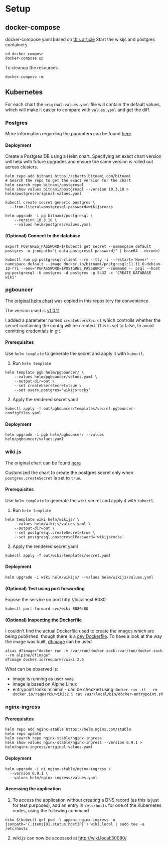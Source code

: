 # Setup
## docker-compose
docker-compose yaml based on [this article](https://velog.io/@snoop2head/Running-Wiki.js-on-local-with-docker-compose)
Start the wikijs and postgres containers
```
cd docker-compose
docker-compose up
```

To cleanup the resources
```
docker-compose rm
```

## Kubernetes
For each chart the `original-values.yaml` file will contain the default values, which will make it easier to compare with `values.yaml` and get the diff.

### Postgres
More information regarding the paramters can be found [here](https://artifacthub.io/packages/helm/bitnami/postgresql)

#### Deployment
Create a Postgres DB using a Helm chart.
Specifying an exact chart version will help with future upgrades and ensure the same version is rolled out across clusters.

```
helm repo add bitnami https://charts.bitnami.com/bitnami
# Search the repo to get the exact version for the chart
helm search repo bitnami/postgresql
helm show values bitnami/postgresql --version 10.3.18 > helm/postgres/original-values.yaml
```
```
kubectl create secret generic postgres \
  --from-literal=postgresql-password=wikijsrocks
```

```
helm upgrade -i pg bitnami/postgresql \
    --version 10.3.18 \
    --values helm/postgres/values.yaml
```
#### (Optional) Connect to the database
```
export POSTGRES_PASSWORD=$(kubectl get secret --namespace default postgres -o jsonpath="{.data.postgresql-password}" | base64 --decode)

kubectl run pg-postgresql-client --rm --tty -i --restart='Never' --namespace default --image docker.io/bitnami/postgresql:11.11.0-debian-10-r71 --env="PGPASSWORD=$POSTGRES_PASSWORD" --command -- psql --host pg-postgresql -U postgres -d postgres -p 5432 -c 'CREATE DATABASE wiki'
```

### pgbouncer
The [original helm chart](
https://github.com/cradlepoint/kubernetes-helm-chart-pgbouncer/tree/master/pgbouncer) was copied in this repository for convenience.

The version used is [v1.0.11](https://github.com/cradlepoint/kubernetes-helm-chart-pgbouncer/archive/refs/tags/v1.0.11.tar.gz)

I added a parameter named `createUsersSecret` which controlls whether the secret containing the config will be created.
This is set to false, to avoid comitting credentials in git.

#### Prerequisites
Use `helm template` to generate the secret and apply it with `kubectl`.
1. Run `helm template`
```
helm template pgb helm/pgbouncer/ \
    --values helm/pgbouncer/values.yaml \
    --output-dir=out \
    --set createUsersSecret=true \
    --set users.postgres='wikijsrocks'
```
2. Apply the rendered secret yaml
```
kubectl apply -f out/pgbouncer/templates/secret-pgbouncer-configfiles.yaml
```

#### Deployment
```
helm upgrade -i pgb helm/pgbouncer/ --values helm/pgbouncer/values.yaml
```

### wiki.js
The original chart can be found [here](https://github.com/Requarks/wiki/tree/dev/dev/helm)

Customized the chart to create the postgres secret only when `postgres.createSecret` is set to `true`.

#### Prerequisites
Use `helm template` to generate the `wiki` secret and apply it with `kubectl`.
1. Run `helm template`
```
helm template wiki helm/wikijs/ \
    --values helm/wikijs/values.yaml \
    --output-dir=out \
    --set postgresql.createSecret=true \
    --set postgresql.postgresqlPassword='wikijsrocks'
```
2. Apply the rendered secret yaml
```
kubectl apply -f out/wiki/templates/secret.yaml
```
#### Deployment
```
helm upgrade -i wiki helm/wikijs/ --values helm/wikijs/values.yaml
```
#### (Optional) Test using port forwarding
Expose the service on port http://localhost:8080
```
kubectl port-forward svc/wiki 8080:80
```

#### (Optional) Inspecting the Dockerfile
I couldn't find the actual Dockerfile used to create the images which are being published, though there is a [dev Dockerfile](https://github.com/Requarks/wiki/blob/dev/dev/containers/Dockerfile).
To have a look at the way the image was built, [dfimage](https://hub.docker.com/r/alpine/dfimage) can be used
```
alias dfimage="docker run -v /var/run/docker.sock:/var/run/docker.sock --rm alpine/dfimage"
dfimage docker.io/requarks/wiki:2.5
```
What can be observed is:
* image is running as user `node`
* image is based on Alpine Linux
* entrypoint looks minimal - can be checked using `docker run -it --rm docker.io/requarks/wiki:2.5 cat /usr/local/bin/docker-entrypoint.sh`

### nginx-ingress
#### Prerequisites
```
helm repo add nginx-stable https://helm.nginx.com/stable
helm repo update
helm search repo nginx-stable/nginx-ingress
helm show values nginx-stable/nginx-ingress --version 0.9.1 > helm/nginx-ingress/original-values.yaml
```

#### Deployment
```
helm upgrade -i ni nginx-stable/nginx-ingress \
  --version 0.9.1 \
  --values helm/nginx-ingress/values.yaml
```

#### Accessing the application
1. To access the application without creating a DNS record (as this is just for test purposes), add an entry in `/etc/hosts` for one of the Kubernetes nodes, using the following command
```
echo $(kubectl get pod -l app=ni-nginx-ingress -o jsonpath='{.items[0].status.hostIP}') wiki.local | sudo tee -a /etc/hosts
```

2. wiki.js can now be accessed at http://wiki.local:30080/